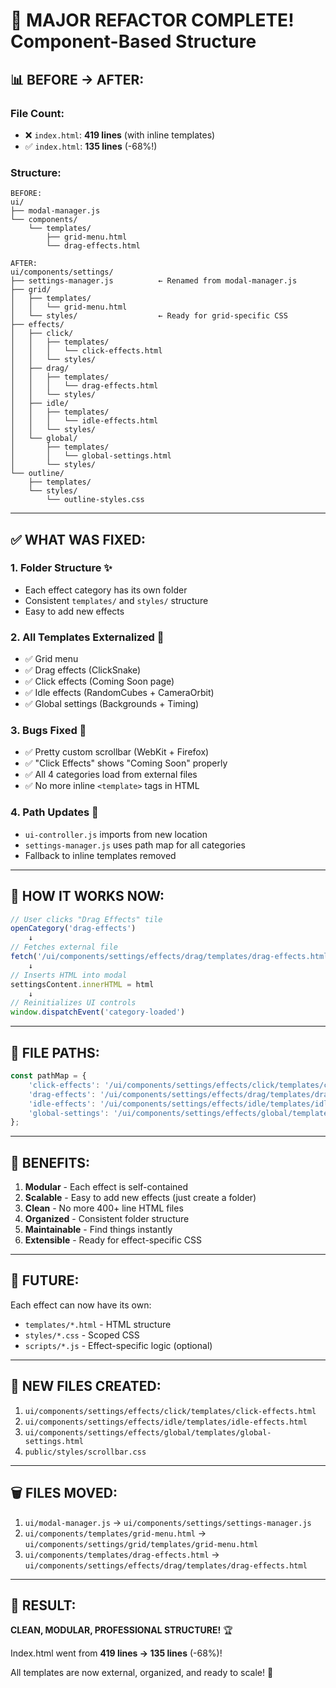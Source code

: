 # 🎉 MAJOR REFACTOR COMPLETE! Component-Based Structure

## 📊 **BEFORE → AFTER:**

### **File Count:**
- ❌ `index.html`: **419 lines** (with inline templates)
- ✅ `index.html`: **135 lines** (-68%!)

### **Structure:**
```
BEFORE:
ui/
├── modal-manager.js
└── components/
    └── templates/
        ├── grid-menu.html
        └── drag-effects.html

AFTER:
ui/components/settings/
├── settings-manager.js          ← Renamed from modal-manager.js
├── grid/
│   ├── templates/
│   │   └── grid-menu.html
│   └── styles/                  ← Ready for grid-specific CSS
├── effects/
│   ├── click/
│   │   ├── templates/
│   │   │   └── click-effects.html
│   │   └── styles/
│   ├── drag/
│   │   ├── templates/
│   │   │   └── drag-effects.html
│   │   └── styles/
│   ├── idle/
│   │   ├── templates/
│   │   │   └── idle-effects.html
│   │   └── styles/
│   └── global/
│       ├── templates/
│       │   └── global-settings.html
│       └── styles/
└── outline/
    ├── templates/
    └── styles/
        └── outline-styles.css
```

---

## ✅ **WHAT WAS FIXED:**

### 1. **Folder Structure** ✨
- Each effect category has its own folder
- Consistent `templates/` and `styles/` structure
- Easy to add new effects

### 2. **All Templates Externalized** 📄
- ✅ Grid menu
- ✅ Drag effects (ClickSnake)
- ✅ Click effects (Coming Soon page)
- ✅ Idle effects (RandomCubes + CameraOrbit)
- ✅ Global settings (Backgrounds + Timing)

### 3. **Bugs Fixed** 🐛
- ✅ Pretty custom scrollbar (WebKit + Firefox)
- ✅ "Click Effects" shows "Coming Soon" properly
- ✅ All 4 categories load from external files
- ✅ No more inline `<template>` tags in HTML

### 4. **Path Updates** 🔗
- `ui-controller.js` imports from new location
- `settings-manager.js` uses path map for all categories
- Fallback to inline templates removed

---

## 🎯 **HOW IT WORKS NOW:**

```javascript
// User clicks "Drag Effects" tile
openCategory('drag-effects')
    ↓
// Fetches external file
fetch('/ui/components/settings/effects/drag/templates/drag-effects.html')
    ↓
// Inserts HTML into modal
settingsContent.innerHTML = html
    ↓
// Reinitializes UI controls
window.dispatchEvent('category-loaded')
```

---

## 📁 **FILE PATHS:**

```javascript
const pathMap = {
    'click-effects': '/ui/components/settings/effects/click/templates/click-effects.html',
    'drag-effects': '/ui/components/settings/effects/drag/templates/drag-effects.html',
    'idle-effects': '/ui/components/settings/effects/idle/templates/idle-effects.html',
    'global-settings': '/ui/components/settings/effects/global/templates/global-settings.html'
};
```

---

## 🚀 **BENEFITS:**

1. **Modular** - Each effect is self-contained
2. **Scalable** - Easy to add new effects (just create a folder)
3. **Clean** - No more 400+ line HTML files
4. **Organized** - Consistent folder structure
5. **Maintainable** - Find things instantly
6. **Extensible** - Ready for effect-specific CSS

---

## 🔮 **FUTURE:**

Each effect can now have its own:
- `templates/*.html` - HTML structure
- `styles/*.css` - Scoped CSS
- `scripts/*.js` - Effect-specific logic (optional)

---

## 📝 **NEW FILES CREATED:**

1. `ui/components/settings/effects/click/templates/click-effects.html`
2. `ui/components/settings/effects/idle/templates/idle-effects.html`
3. `ui/components/settings/effects/global/templates/global-settings.html`
4. `public/styles/scrollbar.css`

---

## 🗑️ **FILES MOVED:**

1. `ui/modal-manager.js` → `ui/components/settings/settings-manager.js`
2. `ui/components/templates/grid-menu.html` → `ui/components/settings/grid/templates/grid-menu.html`
3. `ui/components/templates/drag-effects.html` → `ui/components/settings/effects/drag/templates/drag-effects.html`

---

## 🎉 **RESULT:**

**CLEAN, MODULAR, PROFESSIONAL STRUCTURE!** 🏆

Index.html went from **419 lines → 135 lines** (-68%)!

All templates are now external, organized, and ready to scale! 💎

